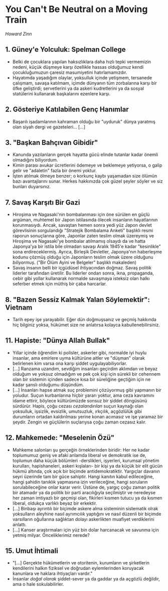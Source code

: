 # You Can't Be Neutral on a Moving Train

*Howard Zinn*

## 1. Güney'e Yolculuk: Spelman College

* Belki de çocuklara yapılan haksızlıklara daha hızlı tepki vermemizin nedeni,
  küçük düşmeye karşı özellikle hassas olduğumuz kendi çocukluğumuzun çaresiz
  masumiyetini hatırlamamızdır.
* Hayatımda yaşadığım olaylar, yoksulluk içinde yetişmem, tersanede çalışmam,
  savaşa katılmam, içimde dünyanın tüm zorbalarına karşı bir öfke geliştirdi;
  servetlerini ya da askeri kudretlerini ya da sosyal statülerini kullanarak
  başkalarını ezenlere karşı.


## 2. Gösteriye Katılabilen Genç Hanımlar

* Başarılı işadamlarının kahraman olduğu bir "uyduruk" dünya yaratmış olan siyah
  dergi ve gazeteleri... [...]


## 3. "Başkan Bahçıvan Gibidir"

* Kanunda yazılanların gerçek hayatta gücü elinde tutanlar kadar önemli
  olmadığını biliyordum.
* Kimin parası avukar ücretlerini ödemeye ve beklemeye yetiyorsa, o galip gelir
  ve "adaletin" fazla bir önemi yoktur.
* İşten atılmak ölmeye benzer; o korkunç kaybı yaşamadan size ölümün bazı
  avantajlarını sunar. Herkes hakkınızda çok güzel şeyler söyler ve siz bunları
  duyarsınız.


## 7. Savaş Karşıtı Bir Gazi

* Hiroşima ve Nagasaki'nin bombalanması için öne sürülen en güçlü argüman,
  muhtemel bir Japon istilasında ölecek insanların hayatlarının
  korunmasıydı. Ancak, savaştan hemen sonra yedi yüz Japon devlet görevlisinin
  sorgulandığı "Stratejik Bombalama Anketi" başlıklı resmi raporun sonuçlarına
  göre, Japonlar zaten teslim olmak üzereymiş ve Hiroşima ve Nagasaki'ye
  bombalar atılmamış olsaydı da ve hatta Japonya'ya bir istila bile
  olmadan savaşı Aralık 1945'e kadar "kesinlikle" sona erdireceklermiş. Ayrıca,
  Birleşik Devletler, Japonya'nın haberleşme kodunu çözmüş olduğu için
  Japonların teslim olmak üzere olduğunu *biliyormuş*. ("Bir Ölüm Ayini ve
  Belgeler" başlıklı makaleden)
* Savaş insanın belli bir içgüdüsel ihtiyacından doğmaz. Savaş politik liderler
  tarafından üretilir. Bu liderler ondan sonra, ikna, propaganda, cebir gibi
  yollar kullanarak normalde savaşmaya isteksiz olan halkı seferber etmek için
  müthiş bir çaba harcarlar.


## 8. "Bazen Sessiz Kalmak Yalan Söylemektir": Vietnam

* Tarih epey işe yarayabilir. Eğer dün doğmuşsanız ve geçmiş hakkında hiç
  bilginiz yoksa, hükümet size ne anlatırsa kolayca kabullenebilirsiniz.


## 11. Hapiste: "Dünya Allah Bullak"

* Yıllar içinde öğrendim ki polisler, askerler gibi, normalde iyi huylu
  insanlar, ama emirlere uyma kültürüne aitler ve "düşman" olarak belirlenen kim
  varsa ona karşı şiddet uygulayabiliyorlar.
* [...] Ranzama uzandım, sevdiğim insanları geçirdim aklımdan ve beyaz olduğum
  ve yoksuz olmadığım ve pek çok kişi için sürekli bir cehennem olan bir
  sistemin içinden sadece kısa bir süreliğine geçtiğim için ne kadar şanslı
  olduğumu düşündüm.
* [...] İnsanları hapse atmak suç problemini çözüyormuş gibi yapmanın bir
  yoludur. Suçun kurbanlarına hiçbir yararı yoktur, ama ceza kavramını idame
  ettirir, böylece kültürümüzde sonsuz bir şiddet döngüsünü sürdürür. Hapis,
  çoğu cezası *cezalandırılan* suçun kaynağı olan yoksulluk, işsizlik, evsizlik,
  umutsuzluk, ırkçılık, açgözlülük gibi durumların ortadan kaldırılması yerine
  konan acımasız ve işe yaramaz bir şeydir. Zengin ve güçlülerin suçlarıysa çoğu
  zaman cezasız kalır.


## 12. Mahkemede: "Meselenin Özü"

* Mahkeme salonları şu gerçeğin örneklerinden biridir: Her ne kadar toplumumuz
  geniş ve afaki anlamda liberal ve demokratik ise de, toplumun daha küçük
  bölümleri -derslikleri, işyerleri, kurumsal yönetim kurulları, hapishaneleri,
  askeri kışlaları- bir kişi ya da küçük bir elit gücün hükmü altında, çok açık
  bir biçimde antidemokratiktir. Yargıçlar davanın seyri üzerinde tam bir güce
  sahiptir. Hangi kanıtın kabul edileceğine, hangi şahidin tanıklık yapmasına
  izin verileceğine, hangi soruların sorulabileceğine onlar karar verir. Üstüne
  de, yargıç çoğu zaman politik bir atamadır ya da politik bir parti
  aracılığıyla seçilmiştir ve neredeyse her zaman imtiyazlı bir geçmişi olan,
  fikirleri kısmen tutucu ya da kısmen liberal, oldukça varlıklı beyaz bir
  erkektir.
* [...] Binbaşı ayrıntılı bir biçimde askere alma sisteminin sistematik olrak
  yoksulların aleyhine nasıl ayrımcılık yaptığını ve nasıl düzenli bir biçimde
  varsılların oğullarına sağlıktan dolayı askerlikten muafiyet verdiklerini
  anlattı.
* [...] Kanser araştırmaları için yüz bin dolar harcanacak ve savunma için
  yetmiş milyar. Önceliklerimiz nerede?


## 15. Umut İhtimali

* "[...] Gerçekte hükümetlerin ve otoritenin, kurumların ve şirketlerin
  kendilerini halkın fiziksel ve doğrudan eylemlerinden koruyacak kanunlara ve
  haklara ihtiyaçları vardır."
* İnsanlar *doğal olarak* şiddet-sever ya da gaddar ya da açgözlü değildir, ama
  o hale sokulabilirler.
